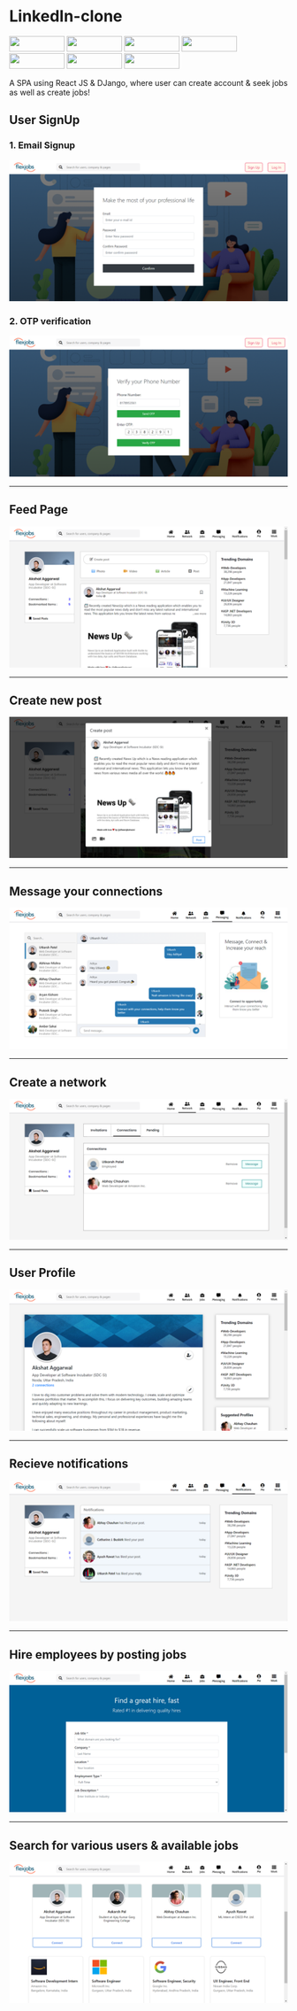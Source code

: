 # LinkedIn-clone

<p float="left">
  <img src="https://img.shields.io/badge/React-20232A?style=for-the-badge&logo=react&logoColor=61DAFB" height="28" width="100" />
  <img src="https://img.shields.io/badge/Redux-593D88?style=for-the-badge&logo=redux&logoColor=white" height="28" width="100" />
  <img src="https://img.shields.io/badge/Node.js-43853D?style=for-the-badge&logo=node.js&logoColor=white" height="28" width="100" />
  <img src="https://img.shields.io/badge/Express.js-000000?style=for-the-badge&logo=express&logoColor=white" height="28" width="100" />
  <img src="https://img.shields.io/badge/MongoDB-4EA94B?style=for-the-badge&logo=mongodb&logoColor=white" height="28" width="100" />
  <img src="https://img.shields.io/badge/JavaScript-F7DF1E?style=for-the-badge&logo=javascript&logoColor=black" height="28" width="100" />
  <img src="https://img.shields.io/badge/Django-red?style=for-the-badge&logo=django&logoColor=white" height="28" width="100" />
</p>

A SPA using React JS &amp; DJango, where user can create account &amp; seek jobs as well as create jobs! 

## User SignUp

### 1. Email Signup
<img src="Project_Img/signUp1.png">

### 2. OTP verification
<img src="Project_Img/signUp2.png">

***

## Feed Page
<img src="Project_Img/feedPage.png">

***

## Create new post
<img src="Project_Img/createPost.png">

***

## Message your connections
<img src="Project_Img/messaging.png">

***

## Create a network
<img src="Project_Img/network2.png">

***

## User Profile
<img src="Project_Img/myProfile.png">

***

## Recieve notifications
<img src="Project_Img/Notifications.png">

***

## Hire employees by posting jobs
<img src="Project_Img/postJobForm.png">

***

## Search for various users & available jobs
<img src="Project_Img/searchResults2.png">
